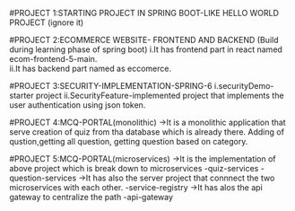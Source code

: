#PROJECT 1:STARTING PROJECT IN SPRING BOOT-LIKE HELLO WORLD PROJECT (ignore it)

#PROJECT 2:ECOMMERCE WEBSITE- FRONTEND AND BACKEND (Build during learning phase of spring boot)
          i.It has frontend part in react named ecom-frontend-5-main.      
          ii.It has backend part named as eccomerce.

#PROJECT 3:SECURITY-IMPLEMENTATION-SPRING-6
          i.securityDemo-starter project
          ii.SecurityFeature-implemented
              project that implements the user authentication using json token.
        
#PROJECT 4:MCQ-PORTAL(monolithic)
          ->It is a monolithic application that serve creation of quiz from tha database which is already there. Adding of qustion,getting all question, getting 
            question based on category.

#PROJECT 5:MCQ-PORTAL(microservices)
          ->It is the implementation of above project which is break down to microservices
          -quiz-services
          -question-services
          ->It has also the server project that connnect the two microservices with each other.
            -service-registry
          ->It has alos the api gateway to centralize the path
            -api-gateway
